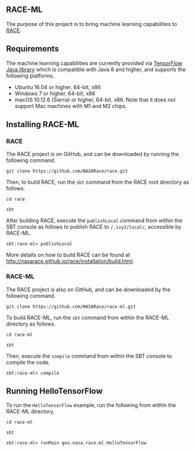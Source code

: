 ## RACE-ML

The purpose of this project is to bring machine learning capabilities to [RACE](http://nasarace.github.io/race/).

## Requirements

The machine learning capabilities are currently provided via [TensorFlow Java library](https://www.tensorflow.org/jvm) which is compatible with Java 8 and higher, and supports the following platforms.

- Ubuntu 16.04 or higher, 64-bit, x86
- Windows 7 or higher, 64-bit, x86
- macOS 10.12.6 (Sierra) or higher, 64-bit, x86. Note that it does not support Mac machines with M1 and M2 chips.


## Installing RACE-ML

### RACE 

The RACE project is on GitHub, and can be downloaded by running the following command.

`git clone https://github.com/NASARace/race.git`

Then, to build RACE, run the `sbt` command from the RACE root directory as follows. 

`cd race`

`sbt`

After building RACE, execute the `publishLocal` command from within 
the SBT console as follows to publish RACE to `/.ivy2/local/`, 
accessible by RACE-ML.

`sbt:race-ml> publishLocal`

More details on how to build RACE can be found at http://nasarace.github.io/race/installation/build.html.

### RACE-ML

The RACE project is also on GitHub, and can be downloaded by the following command.

`git clone https://github.com/NASARace/race-ml.git`

To build RACE-ML, run the `sbt` command from within the RACE-ML directory as follows.

`cd race-ml`

`sbt`

Then, execute the `compile` command from within the SBT console to compile
the code.

`sbt:race-ml> compile`

## Running HelloTensorFlow

To run the `HelloTensorFlow` example, run the following from within the RACE-ML
directory.

`cd race-ml`

`sbt`

`sbt:race-ml> runMain gov.nasa.race.ml.HelloTensorFlow`